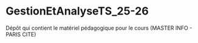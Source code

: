 # GestionEtAnalyseTS_25-26
Dépôt qui contient le matériel pédagogique pour le cours (MASTER INFO - PARIS CITE) 
